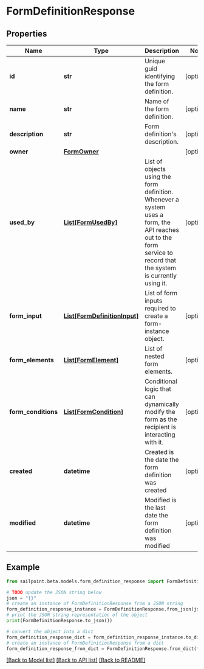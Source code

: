 # FormDefinitionResponse


## Properties

Name | Type | Description | Notes
------------ | ------------- | ------------- | -------------
**id** | **str** | Unique guid identifying the form definition. | [optional] 
**name** | **str** | Name of the form definition. | [optional] 
**description** | **str** | Form definition&#39;s description. | [optional] 
**owner** | [**FormOwner**](FormOwner.md) |  | [optional] 
**used_by** | [**List[FormUsedBy]**](FormUsedBy.md) | List of objects using the form definition. Whenever a system uses a form, the API reaches out to the form service to record that the system is currently using it. | [optional] 
**form_input** | [**List[FormDefinitionInput]**](FormDefinitionInput.md) | List of form inputs required to create a form-instance object. | [optional] 
**form_elements** | [**List[FormElement]**](FormElement.md) | List of nested form elements. | [optional] 
**form_conditions** | [**List[FormCondition]**](FormCondition.md) | Conditional logic that can dynamically modify the form as the recipient is interacting with it. | [optional] 
**created** | **datetime** | Created is the date the form definition was created | [optional] 
**modified** | **datetime** | Modified is the last date the form definition was modified | [optional] 

## Example

```python
from sailpoint.beta.models.form_definition_response import FormDefinitionResponse

# TODO update the JSON string below
json = "{}"
# create an instance of FormDefinitionResponse from a JSON string
form_definition_response_instance = FormDefinitionResponse.from_json(json)
# print the JSON string representation of the object
print(FormDefinitionResponse.to_json())

# convert the object into a dict
form_definition_response_dict = form_definition_response_instance.to_dict()
# create an instance of FormDefinitionResponse from a dict
form_definition_response_from_dict = FormDefinitionResponse.from_dict(form_definition_response_dict)
```
[[Back to Model list]](../README.md#documentation-for-models) [[Back to API list]](../README.md#documentation-for-api-endpoints) [[Back to README]](../README.md)


